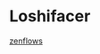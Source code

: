 # Loshifacer


[zenflows](https://raw.githubusercontent.com/dyne/loshifacer/master/README.md ':include :type=markdown')

